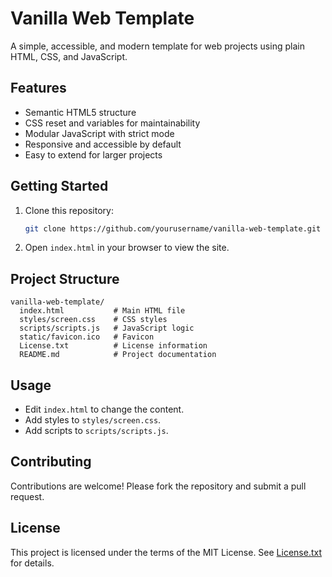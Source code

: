# Vanilla Web Template

A simple, accessible, and modern template for web projects using plain HTML, CSS, and JavaScript.

## Features
- Semantic HTML5 structure
- CSS reset and variables for maintainability
- Modular JavaScript with strict mode
- Responsive and accessible by default
- Easy to extend for larger projects

## Getting Started
1. Clone this repository:
   ```sh
   git clone https://github.com/yourusername/vanilla-web-template.git
   ```
2. Open `index.html` in your browser to view the site.

## Project Structure
```
vanilla-web-template/
  index.html           # Main HTML file
  styles/screen.css    # CSS styles
  scripts/scripts.js   # JavaScript logic
  static/favicon.ico   # Favicon
  License.txt          # License information
  README.md            # Project documentation
```

## Usage
- Edit `index.html` to change the content.
- Add styles to `styles/screen.css`.
- Add scripts to `scripts/scripts.js`.

## Contributing
Contributions are welcome! Please fork the repository and submit a pull request.

## License
This project is licensed under the terms of the MIT License. See [License.txt](./License.txt) for details.
